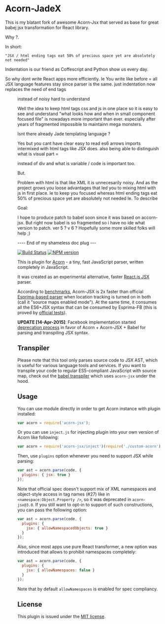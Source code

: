 # Acorn-JadeX

This is my blatant fork of awesome Acorn-Jsx that served as base for great babej jsx transformation for React library.

Why ?.

In short:

	"JSX / html ending tags eat 50% of precious space yet are absolutely not needed"

Indentation is our friend as Coffescript and Python show us every day.

So why dont write React apps more efficiently. Ie
You write like before = all JSX language features stay since parser is the same. 
just indentation now replaces the need of end tags

  <responsive drawer>

   <menu>
    <menuitem1>
    <menuitem2>
    <menuitem3>

   <content>
    <page1>
    <page2>    
    <page3>


instead of noisy hard to understand

  <responsive drawer>
   <menu>
    <menuitem1>
    </menuitem1>
    <menuitem2>
    </menuitem2>
    <menuitem3>
    </menuitem3>
   </menu>
   <content>
    <page1>
    </page1>
    <page2>    
    </page2>
    <page3>
    </page3>
   </content>
  </responsive drawer>


Well the idea to keep html tags css and js in one place so it is 
easy to see and understand "what looks how and when in small component focused file" is nowadays more important than ever.
especially after years of fragmented impossible to maintainn mega monsters. 

Isnt there already Jade templating language ?

Yes but you cant have clear easy to read es6 arrows imports intermixed with html tags like JSX does.
also being able to distinguish what is visual part = <div> instead of div and what is variable / code is important too.

But.

Problem with html is that like XML it is unnecesarily noisy. And as the project grows you loose advantages that led you
to mixing html with js in first place. Ie to keep you focused whereas html ending tags eat 50% of precious space yet are absolutely not needed
Ie. To describe 

Goal:

I hope to produce patch to babel soon since it was based on accorn-jsx.
But right now babel is so fragmented so i have no ide what version to patch. ver 5 ? v 6 ?
Hopefully some more skilled folks will help ;)


---- End of my shameless doc plug ---

[![Build Status](https://travis-ci.org/RReverser/acorn-jsx.svg?branch=master)](https://travis-ci.org/RReverser/acorn-jsx)
[![NPM version](https://img.shields.io/npm/v/acorn-jsx.svg)](https://www.npmjs.org/package/acorn-jsx)

This is plugin for [Acorn](http://marijnhaverbeke.nl/acorn/) - a tiny, fast JavaScript parser, written completely in JavaScript.

It was created as an experimental alternative, faster [React.js JSX](http://facebook.github.io/react/docs/jsx-in-depth.html) parser.

According to [benchmarks](https://github.com/RReverser/acorn-jsx/blob/master/test/bench.html), Acorn-JSX is 2x faster than official [Esprima-based parser](https://github.com/facebook/esprima) when location tracking is turned on in both (call it "source maps enabled mode"). At the same time, it consumes all the ES6+JSX syntax that can be consumed by Esprima-FB (this is proved by [official tests](https://github.com/RReverser/acorn-jsx/blob/master/test/tests-jsx.js)).

**UPDATE [14-Apr-2015]**: Facebook implementation started [deprecation process](https://github.com/facebook/esprima/issues/111) in favor of Acorn + Acorn-JSX + Babel for parsing and transpiling JSX syntax.

## Transpiler

Please note that this tool only parses source code to JSX AST, which is useful for various language tools and services. If you want to transpile your code to regular ES5-compliant JavaScript with source map, check out the [babel transpiler](https://babeljs.io/) which uses `acorn-jsx` under the hood.

## Usage

You can use module directly in order to get Acorn instance with plugin installed:

```javascript
var acorn = require('acorn-jsx');
```

Or you can use `inject.js` for injecting plugin into your own version of Acorn like following:

```javascript
var acorn = require('acorn-jsx/inject')(require('./custom-acorn'));
```

Then, use `plugins` option whenever you need to support JSX while parsing:

```javascript
var ast = acorn.parse(code, {
  plugins: { jsx: true }
});
```

Note that official spec doesn't support mix of XML namespaces and object-style access in tag names (#27) like in `<namespace:Object.Property />`, so it was deprecated in `acorn-jsx@3.0`. If you still want to opt-in to support of such constructions, you can pass the following option:

```javascript
var ast = acorn.parse(code, {
  plugins: {
    jsx: { allowNamespacedObjects: true }
  }
});
```

Also, since most apps use pure React transformer, a new option was introduced that allows to prohibit namespaces completely:

```javascript
var ast = acorn.parse(code, {
  plugins: {
    jsx: { allowNamespaces: false }
  }
});
```

Note that by default `allowNamespaces` is enabled for spec compliancy.

## License

This plugin is issued under the [MIT license](./LICENSE).
